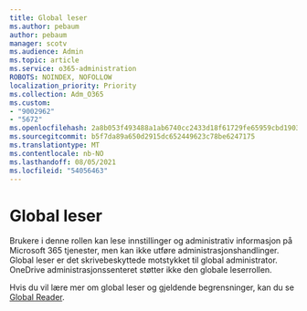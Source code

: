 ```yaml
---
title: Global leser
ms.author: pebaum
author: pebaum
manager: scotv
ms.audience: Admin
ms.topic: article
ms.service: o365-administration
ROBOTS: NOINDEX, NOFOLLOW
localization_priority: Priority
ms.collection: Adm_O365
ms.custom:
- "9002962"
- "5672"
ms.openlocfilehash: 2a8b053f493488a1ab6740cc2433d18f61729fe65959cbd1903ad689000113b2
ms.sourcegitcommit: b5f7da89a650d2915dc652449623c78be6247175
ms.translationtype: MT
ms.contentlocale: nb-NO
ms.lasthandoff: 08/05/2021
ms.locfileid: "54056463"
---
```

# <a name="global-reader"></a>Global leser

Brukere i denne rollen kan lese innstillinger og administrativ informasjon på Microsoft 365 tjenester, men kan ikke utføre administrasjonshandlinger. Global leser er det skrivebeskyttede motstykket til global administrator.
OneDrive administrasjonssenteret støtter ikke den globale leserrollen.

Hvis du vil lære mer om global leser og gjeldende begrensninger, kan du se [Global Reader](https://docs.microsoft.com/azure/active-directory/users-groups-roles/directory-assign-admin-roles#global-reader).
